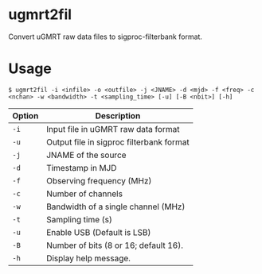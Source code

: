 # ugmrt2fil
Convert uGMRT raw data files to sigproc-filterbank format.

Usage
======
`$ ugmrt2fil -i <infile> -o <outfile> -j <JNAME> -d <mjd> -f <freq> -c <nchan> -w <bandwidth> -t <sampling_time> [-u] [-B <nbit>] [-h]`

|Option | Description                              |
|-------|------------------------------------------|
|`-i`   | Input file in uGMRT raw data format      |
|`-u`   | Output file in sigproc filterbank format |
|`-j`   | JNAME of the source                      |
|`-d`   | Timestamp in MJD                         |
|`-f`   | Observing frequency (MHz)                |
|`-c`   | Number of channels                       |
|`-w`   | Bandwidth of a single channel (MHz)      |
|`-t`   | Sampling time (s)                        |
|`-u`   | Enable USB (Default is LSB)              |
|`-B`   | Number of bits (8 or 16; default 16).    |
|`-h`   | Display help message.                    |
